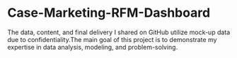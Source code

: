 # Case-Marketing-RFM-Dashboard
The data, content, and final delivery I shared on GitHub utilize mock-up data due to confidentiality.The main goal of this project is to demonstrate my expertise in data analysis, modeling, and problem-solving.
